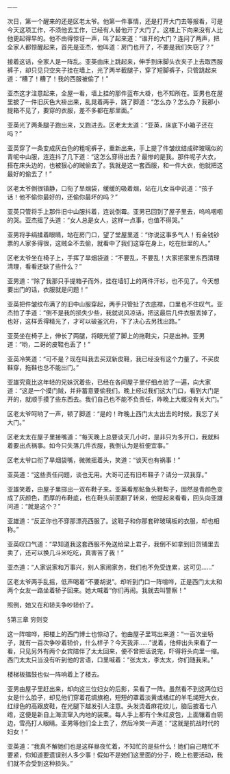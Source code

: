     一一 

   次日，第一个醒来的还是区老太爷。他第一件事情，还是打开大门去等报看，可是今天这项工作，不须他去工作，已经有人替他开了大门了。这楼上下向来没有人比他更起得早的。他不由得惊讶一声，叫了起来道：“谁开的大门？连问了两声，把全家人都惊醒起来，首先是亚杰，他叫道：房门也开了，不要是我们失窃了？”

   接着这话，全家人是一阵乱。亚英由床上跳起来，伸手到床脚头衣夹子上去取西服裤子，却只见只空夹子挂在墙上，光了两半截腿子，穿了短脚裤子，只管跳起来道：“糟了！糟了！我的西服被偷了！”

   亚杰这才注意起来，全屋一看，墙上挂的那件蓝布大褂，也不知所在。亚男也在屋里披了一件旧灰色大褂出来，乱晃着两手，跳了脚道：“怎么办？怎么办？我那小提箱不见了，要穿的衣服，差不多都在那里面。”

   亚英光了两条腿子跑出来，又跑进去。区老太太道：“亚英，床底下小箱子还在吗？”

   亚英穿了一条变成灰白色的粗呢裤子，重新出来，手上提了件皱纹结成碎玻璃似的青呢中山服，连连抖了几下道：“这怎么穿得出去？最惨的是我。那件呢子大衣，搭在床头边的，也被狠心的贼偷去了。我就是这一套西服，和一件大衣，他就把这最好的偷去了！”

   区老太爷倒很镇静，口衔了旱烟袋，缓缓的吸着烟，站在儿女当中说道：“孩子话！他不偷你最好的，还偷你最坏的吗？”

   亚英只管将手上那件旧中山服抖着，连说倒霉。亚男已回到了屋子里去，呜呜咽咽的哭。亚杰摇了头道：“女人总是女人，这样一点事，也值不得哭。”

   亚男将手绢揉着眼睛，站在房门口，望了堂屋里道：“你说这事多气人！有金钱钞票的人家多得很，这贼全不去偷，就看中了我们这穿在身上，吃在肚里的人。”

   区老太爷坐在椅子上，手挥了旱烟袋道：“不要乱，不要乱！大家把家里东西清理清理，看看还缺了些什么？”

   亚男道：“除了我那只手提箱子而外，挂在墙钉上的两件汗衫，也不见了。今天想要出门的话，衣服就是问题！”

   亚英把件皱纹布满了的旧中山服穿起，两手只管扯了衣底襟，口里也不住叹气。亚杰拍了手道：“倒不是我的损失少些，我就说风凉话，把这最后几件衣服丢掉了，也好，这样丢得精光了，才可以破釜沉舟，下了决心去另找出路。”

   亚英坐在椅子上，伸长了两腿，将眼光望了脚上的拖鞋尖，只是出神。亚男道：“哟，二哥的皮鞋也丢了！”

   亚英冷笑道：“可不是？现在叫我去买双新皮鞋，我已经没有这个力量了。不买皮鞋穿，拖鞋也总不能出门。”

   亚雄究竟比这年轻的兄妹沉着些，已经在各间屋子里仔细点验了一遍，向大家道：“这是一个摸门贼，并非蓄意要偷我们。晚上经过我们这大门口，看到大门是开的，就顺手摸了些东西去。我们自己也不能不负责任，昨晚上大概没有关大门。”

   区老太爷呵哟了一声，顿了脚道：“是的！昨晚上西门太太出去的时候，我忘了关大门。”

   区老太太在屋子里接嘴道：“每天晚上总要谈天几小时，是非只为多开口，我就料着要出点祸事。如今只失落几件衣服，我倒认为是桩便宜事。”

   区老太爷口衔了旱烟袋嘴，微微摇着头，笑道：“谈天也有祸事！”

   亚英道：“这些责任问题，谈也无用。大哥可还有旧布鞋子？请分一双我穿。”

   亚雄笑着，由屋子里掷出一双布鞋子来。亚英看那鲇鱼头鞋帮子，固然是青颜色变成了灰颜色，而厚的布鞋底，也在鞋头前面翻了转来，他提起来看看，回头向亚雄问道：“就是这个？”

   亚雄道：“反正你也不穿那漂亮西服了。这鞋子和你那套碎玻璃板的衣服，却也相称。”

   亚英叹口气道：“早知道我这套西服不免送给梁上君子，我倒不如拿到旧货铺里去卖了，还可以换几斗米吃吃，真害苦了我！”

   亚杰道：“人家说家和万事兴，别人家闹家务，我们也不免受连累，这可见……”

   区老太爷两手乱摇，低声喝着“不要胡说”。却听到门口一阵喧哗，正是西门太太和两个女友一路坐着轿子回来。她大喊着“你们再闹。我就去叫警察！”

   照例，她又在和轿夫争吵轿价了。

   §第三章 穷则变

   这一阵喧哗，把楼上的西门博士也惊动了。他由屋子里骂出来道：“一百次坐轿子，就有一百次争吵着轿价，什么样子？今天我非……”说着，他伸出头来看了一看，只见另外有两个女宾陪伴了太太回来，便不曾把话说完，吓得将头向里一缩。西门太太只当没有听到他的言语，口里喊着：“张太太，李太太，你们随我来。”

   楼梯板擂鼓也似一阵响着上了楼去。

   亚男由屋子里赶出来，却向这三位妇女的后影，呆看了一阵。虽然看不到这两位妇女是什么脸子，却见他们穿着花绸旗袍，短短的罩着淡黄或橘红的羊毛绳短大衣，红绿色的高跟皮鞋，在光腿下越发引人注意。头发烫着麻花纹儿，脑后披着七八绺，这便是新自上海流窜入内地的装束。每人手上都有个朱红皮包，上面镶着白铜边，雪亮打人眼睛。亚男等他们全上去了，然后冷笑一声道：“这就是抗战时代的妇女！”

   亚英道：“我真不解她们也是这样昼夜忙着，不知忙的是些什么！她们自己瞎忙不要紧，你知道要遗误别人多少事！假如不是她们这里面的分子，晚上也要活动，我们就不会受到这种损失。”

